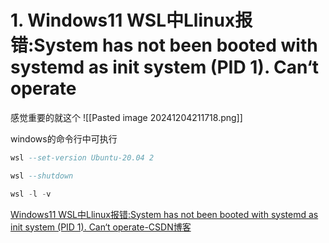 # 1. Windows11 WSL中Llinux报错:System has not been booted with systemd as init system (PID 1). Can‘t operate


感觉重要的就这个
![[Pasted image 20241204211718.png]]

windows的命令行中可执行
```sql
wsl --set-version Ubuntu-20.04 2

wsl --shutdown

wsl -l -v
```

[Windows11 WSL中Llinux报错:System has not been booted with systemd as init system (PID 1). Can‘t operate-CSDN博客](https://blog.csdn.net/Ying_ph/article/details/134344910)